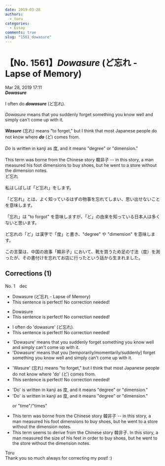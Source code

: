 ```yaml
---
date: 2019-03-28
authors:
  - toru
categories:
  - Essay
comments: true
slug: "1561_dowasure"
---
```


# 【No. 1561】<strong><em>Dowasure</strong></em> (ど忘れ - Lapse of Memory)
<div class="date">Mar 28, 2019 17:11</div>
<div id="post"><div id="body_show_ori">
<strong><em>Dowasure</strong></em><br/><br/>I often do <strong><em>dowasure</em></strong> (ど忘れ).<br/><br/><em>Dowasure</em> means that you suddenly forget something you know well and simply can't come up with it.<br/><br/><strong><em>Wasure</em></strong> (忘れ) means "to forget," but I think that most Japanese people do not know where <strong><em>do</em></strong> (ど) comes from.<br/><br/><em>Do</em> is written in kanji as 度, and it means "degree" or "dimension."<br/><br/>This term was borne from the Chinese story 韓非子 -- in this story, a man measured his foot dimensions to buy shoes, but he went to a store without the dimension notes.
</div></div>

<!-- more -->

<div id="post_ja"><div id="body_show_mo">
ど忘れ<br/><br/>私はしばしば「ど忘れ」をします。<br/><br/>「ど忘れ」とは、よく知っているはずの物事を忘れてしまい、思い出せないことを意味します。<br/><br/>「忘れ」は "to forgot" を意味しますが、「ど」の由来を知っている日本人は多くないと思います。<br/><br/>ど忘れの「ど」は漢字で「度」と書き、"degree" や "dimension" を意味します。<br/><br/>この言葉は、中国の故事「韓非子」において、靴を買うため足の寸法（度）を測ったが、その書付けを忘れてお店に行ったという話から生まれました。
</div></div>

## Corrections (1)
<div id="block"><div class="first_name"> No. 1　<span class="just_name">dec</span></div><div id="block2">
<ul class="correction_field">
<li class="incorrect">Dowasure (ど忘れ - Lapse of Memory)</li>
<li class="corrected perfect">This sentence is perfect! No correction needed!</li>
</ul>
<ul class="correction_field">
<li class="incorrect">Dowasure</li>
<li class="corrected perfect">This sentence is perfect! No correction needed!</li>
</ul>
<ul class="correction_field">
<li class="incorrect">I often do 'dowasure' (ど忘れ).</li>
<li class="corrected perfect">This sentence is perfect! No correction needed!</li>
</ul>
<ul class="correction_field">
<li class="incorrect">'Dowasure' means that you suddenly forget something you know well and simply can't come up with it.</li>
<li class="corrected correct">
'Dowasure' means that you [<span class="f_blue">temporarily/momentarily</span>/suddenly] forget something you know well and simply can't come up with it.
</li>
</ul>
<ul class="correction_field">
<li class="incorrect">'Wasure' (忘れ) means "to forget," but I think that most Japanese people do not know where 'do' (ど) comes from.</li>
<li class="corrected perfect">This sentence is perfect! No correction needed!</li>
</ul>
<ul class="correction_field">
<li class="incorrect">'Do' is written in kanji as 度, and it means "degree" or "dimension."</li>
<li class="corrected correct">
'Do' is written in kanji as 度, and it means "degree" or "dimension."
<p class="correction_comment">or "time"/"times"</p>
</li>
</ul>
<ul class="correction_field">
<li class="incorrect">This term was borne from the Chinese story 韓非子 -- in this story, a man measured his foot dimensions to buy shoes, but he went to a store without the dimension notes.</li>
<li class="corrected correct">
This term <span class="f_blue">seems to derive</span> from the Chinese story 韓非子<span class="f_blue">. I</span>n this story, a man measured <span class="f_blue">the size of his feet in order </span>to buy shoes, but he went to <span class="f_blue">the</span> store without the <span class="f_red"><span class="sline">dimension</span></span> note<span class="f_red"><span class="sline">s</span></span>.
</li>
</ul>
</div><div class="name"><span class="just_name">Toru</span><br>
Thank you so much always for correcting my post! :)
</div>
</div>
